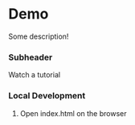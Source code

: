 # Demo

Some description!

### Subheader

Watch a tutorial

### Local Development

1. Open index.html on the browser
